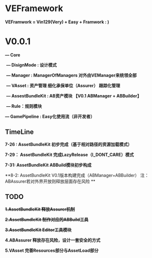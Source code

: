 # VEFramework
**VEFramwork = Vin129(Very) + Easy + Framwork  : )**



# V0.0.1

**— Core**

​	**— DisignMode  : 设计模式**

​	**— Manager : ManagerOfManagers   对外由VEManager来统领全部**

​	**— VAsset  : 资产管理    细化承保单位（Assurer） 跟踪化管理**

​		**— AssestBundleKit : AB资产模块  【V0.1  ABManager + ABBuilder】**

​		**— Rule：规则模块**



**— GamePipeline : Easy化使用流（非开发者）**





## TimeLine

**7-26 :   AssetBundleKit 初步完成（基于相对路径的资源加载模式）**

**7-29： AssetBundleKit 完成LazyRelease（I_DONT_CARE）模式**

**7-31:    AssetBundleKit ABBuild模块初步构成**

**8-2:    AssetBundleKit V0.1版本构建完成（ABManager+ABBuilder） 注：ABAssurer若对外界开放则释放层面存在风险 **

## TODO

**~~1.AssetBundleKit 释放Assurer机制~~**

**~~2.AssetBundleKit 制作对应的ABBuild工具~~**

**~~3.AssetBundleKit Editor工具模块~~**

**4.ABAssurer 释放存在风险，设计一套安全的方式**

**5.VAsset 完善Resources部分与AssetLoad部分**